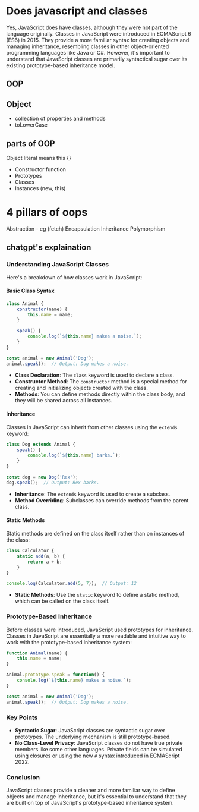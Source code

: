 # Does javascript and classes

Yes, JavaScript does have classes, although they were not part of the language originally. Classes in JavaScript were introduced in ECMAScript 6 (ES6) in 2015. They provide a more familiar syntax for creating objects and managing inheritance, resembling classes in other object-oriented programming languages like Java or C#. However, it's important to understand that JavaScript classes are primarily syntactical sugar over its existing prototype-based inheritance model.

## OOP

## Object
- collection of properties and methods
- toLowerCase

## parts of OOP
Object literal means this {}

- Constructor function
- Prototypes
- Classes
- Instances (new, this)

# 4 pillars of oops

Abstraction  - eg (fetch)
Encapsulation 
Inheritance 
Polymorphism


## chatgpt's explaination

### Understanding JavaScript Classes

Here's a breakdown of how classes work in JavaScript:

#### Basic Class Syntax

```javascript
class Animal {
    constructor(name) {
        this.name = name;
    }

    speak() {
        console.log(`${this.name} makes a noise.`);
    }
}

const animal = new Animal('Dog');
animal.speak();  // Output: Dog makes a noise.
```

- **Class Declaration**: The `class` keyword is used to declare a class.
- **Constructor Method**: The `constructor` method is a special method for creating and initializing objects created with the class.
- **Methods**: You can define methods directly within the class body, and they will be shared across all instances.

#### Inheritance

Classes in JavaScript can inherit from other classes using the `extends` keyword:

```javascript
class Dog extends Animal {
    speak() {
        console.log(`${this.name} barks.`);
    }
}

const dog = new Dog('Rex');
dog.speak();  // Output: Rex barks.
```

- **Inheritance**: The `extends` keyword is used to create a subclass.
- **Method Overriding**: Subclasses can override methods from the parent class.

#### Static Methods

Static methods are defined on the class itself rather than on instances of the class:

```javascript
class Calculator {
    static add(a, b) {
        return a + b;
    }
}

console.log(Calculator.add(5, 7));  // Output: 12
```

- **Static Methods**: Use the `static` keyword to define a static method, which can be called on the class itself.

### Prototype-Based Inheritance

Before classes were introduced, JavaScript used prototypes for inheritance. Classes in JavaScript are essentially a more readable and intuitive way to work with the prototype-based inheritance system:

```javascript
function Animal(name) {
    this.name = name;
}

Animal.prototype.speak = function() {
    console.log(`${this.name} makes a noise.`);
}

const animal = new Animal('Dog');
animal.speak();  // Output: Dog makes a noise.
```

### Key Points

- **Syntactic Sugar**: JavaScript classes are syntactic sugar over prototypes. The underlying mechanism is still prototype-based.
- **No Class-Level Privacy**: JavaScript classes do not have true private members like some other languages. Private fields can be simulated using closures or using the new `#` syntax introduced in ECMAScript 2022.

### Conclusion

JavaScript classes provide a cleaner and more familiar way to define objects and manage inheritance, but it's essential to understand that they are built on top of JavaScript's prototype-based inheritance system.